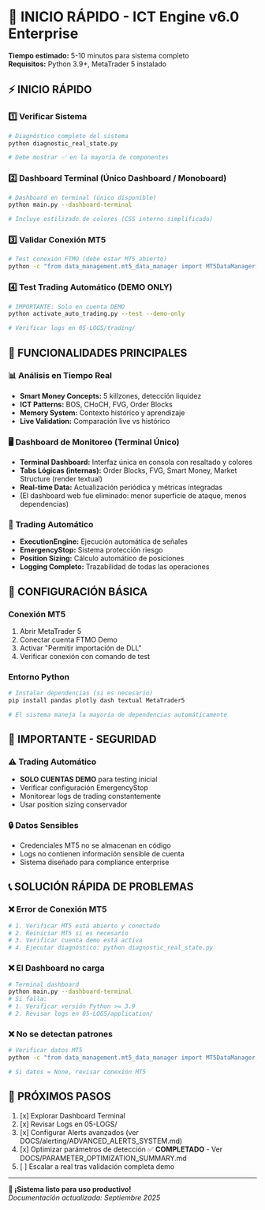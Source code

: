 # 🚀 INICIO RÁPIDO - ICT Engine v6.0 Enterprise

**Tiempo estimado:** 5-10 minutos para sistema completo  
**Requisitos:** Python 3.9+, MetaTrader 5 instalado  

## ⚡ INICIO RÁPIDO

### 1️⃣ **Verificar Sistema**
```bash
# Diagnóstico completo del sistema
python diagnostic_real_state.py

# Debe mostrar ✅ en la mayoría de componentes
```

### 2️⃣ **Dashboard Terminal (Único Dashboard / Monoboard)**
```bash
# Dashboard en terminal (único disponible)
python main.py --dashboard-terminal

# Incluye estilizado de colores (CSS interno simplificado)
```

### 3️⃣ **Validar Conexión MT5**
```bash
# Test conexión FTMO (debe estar MT5 abierto)
python -c "from data_management.mt5_data_manager import MT5DataManager; mgr=MT5DataManager(); print('MT5:', mgr.get_current_data('EURUSD', 'M15', 10) is not None)"
```

### 4️⃣ **Test Trading Automático (DEMO ONLY)**
```bash
# IMPORTANTE: Solo en cuenta DEMO
python activate_auto_trading.py --test --demo-only

# Verificar logs en 05-LOGS/trading/
```

## 🎯 FUNCIONALIDADES PRINCIPALES

### 📊 **Análisis en Tiempo Real**
- **Smart Money Concepts:** 5 killzones, detección liquidez
- **ICT Patterns:** BOS, CHoCH, FVG, Order Blocks
- **Memory System:** Contexto histórico y aprendizaje
- **Live Validation:** Comparación live vs histórico

### 🖥️ **Dashboard de Monitoreo (Terminal Único)**
- **Terminal Dashboard:** Interfaz única en consola con resaltado y colores
- **Tabs Lógicas (internas):** Order Blocks, FVG, Smart Money, Market Structure (render textual)
- **Real-time Data:** Actualización periódica y métricas integradas
- (El dashboard web fue eliminado: menor superficie de ataque, menos dependencias)

### 🤖 **Trading Automático**
- **ExecutionEngine:** Ejecución automática de señales
- **EmergencyStop:** Sistema protección riesgo
- **Position Sizing:** Cálculo automático de posiciones
- **Logging Completo:** Trazabilidad de todas las operaciones

## 🔧 CONFIGURACIÓN BÁSICA

### **Conexión MT5**
1. Abrir MetaTrader 5
2. Conectar cuenta FTMO Demo
3. Activar "Permitir importación de DLL"
4. Verificar conexión con comando de test

### **Entorno Python**
```bash
# Instalar dependencias (si es necesario)
pip install pandas plotly dash textual MetaTrader5

# El sistema maneja la mayoría de dependencias automáticamente
```

## 🚨 IMPORTANTE - SEGURIDAD

### **⚠️ Trading Automático**
- **SOLO CUENTAS DEMO** para testing inicial
- Verificar configuración EmergencyStop
- Monitorear logs de trading constantemente
- Usar position sizing conservador

### **🔒 Datos Sensibles**
- Credenciales MT5 no se almacenan en código
- Logs no contienen información sensible de cuenta
- Sistema diseñado para compliance enterprise

## 📞 SOLUCIÓN RÁPIDA DE PROBLEMAS

### **❌ Error de Conexión MT5**
```bash
# 1. Verificar MT5 está abierto y conectado
# 2. Reiniciar MT5 si es necesario  
# 3. Verificar cuenta demo está activa
# 4. Ejecutar diagnóstico: python diagnostic_real_state.py
```

### **❌ El Dashboard no carga**
```bash
# Terminal dashboard
python main.py --dashboard-terminal
# Si falla:
# 1. Verificar versión Python >= 3.9
# 2. Revisar logs en 05-LOGS/application/
```

### **❌ No se detectan patrones**
```bash
# Verificar datos MT5
python -c "from data_management.mt5_data_manager import MT5DataManager; print(MT5DataManager().get_current_data('EURUSD', 'M15', 5))"

# Si datos = None, revisar conexión MT5
```

## 🎯 PRÓXIMOS PASOS

1. [x] Explorar Dashboard Terminal
2. [x] Revisar Logs en 05-LOGS/
3. [x] Configurar Alerts avanzados (ver DOCS/alerting/ADVANCED_ALERTS_SYSTEM.md)
4. [x] Optimizar parámetros de detección ✅ **COMPLETADO** - Ver DOCS/PARAMETER_OPTIMIZATION_SUMMARY.md
5. [ ] Escalar a real tras validación completa demo

---

**🚀 ¡Sistema listo para uso productivo!**  
*Documentación actualizada: Septiembre 2025*